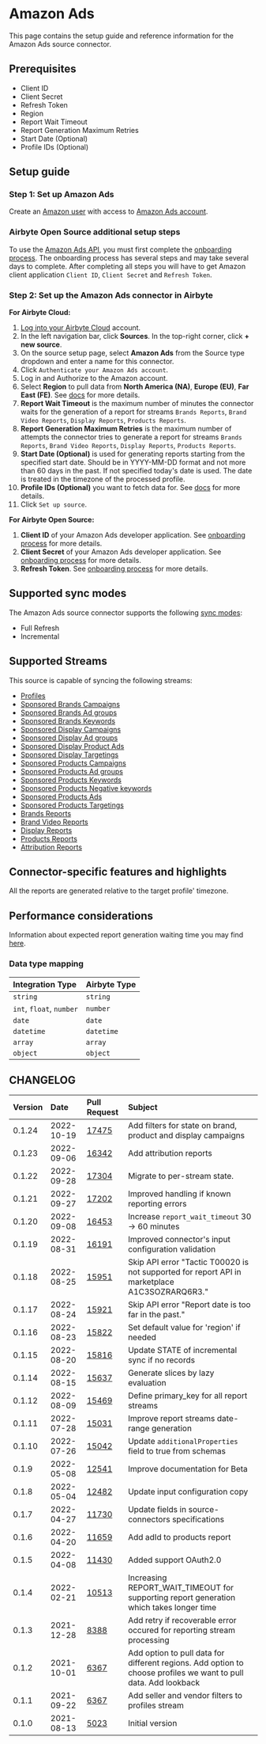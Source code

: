 # Amazon Ads
This page contains the setup guide and reference information for the Amazon Ads source connector.

## Prerequisites

* Client ID
* Client Secret
* Refresh Token
* Region
* Report Wait Timeout
* Report Generation Maximum Retries
* Start Date (Optional)
* Profile IDs (Optional)

## Setup guide
### Step 1: Set up Amazon Ads
Create an [Amazon user](https://www.amazon.com) with access to [Amazon Ads account](https://advertising.amazon.com).

### Airbyte Open Source additional setup steps
To use the [Amazon Ads API](https://advertising.amazon.com/API/docs/en-us), you must first complete the [onboarding process](https://advertising.amazon.com/API/docs/en-us/setting-up/overview). The onboarding process has several steps and may take several days to complete. After completing all steps you will have to get Amazon client application `Client ID`, `Client Secret` and `Refresh Token`.

### Step 2: Set up the Amazon Ads connector in Airbyte
**For Airbyte Cloud:**

1. [Log into your Airbyte Cloud](https://cloud.airbyte.io/workspaces) account.
2. In the left navigation bar, click **Sources**. In the top-right corner, click **+ new source**.
3. On the source setup page, select **Amazon Ads** from the Source type dropdown and enter a name for this connector.
4. Click `Authenticate your Amazon Ads account`.
5. Log in and Authorize to the Amazon account.
6. Select **Region** to pull data from **North America (NA)**, **Europe (EU)**, **Far East (FE)**. See [docs](https://advertising.amazon.com/API/docs/en-us/info/api-overview#api-endpoints) for more details.
7. **Report Wait Timeout** is the maximum number of minutes the connector waits for the generation of a report for streams `Brands Reports`, `Brand Video Reports`, `Display Reports`, `Products Reports`.
8. **Report Generation Maximum Retries** is the maximum number of attempts the connector tries to generate a report for streams `Brands Reports`, `Brand Video Reports`, `Display Reports`, `Products Reports`.
9. **Start Date (Optional)** is used for generating reports starting from the specified start date. Should be in YYYY-MM-DD format and not more than 60 days in the past. If not specified today's date is used. The date is treated in the timezone of the processed profile.
10. **Profile IDs (Optional)** you want to fetch data for. See [docs](https://advertising.amazon.com/API/docs/en-us/concepts/authorization/profiles) for more details.
11. Click `Set up source`.

**For Airbyte Open Source:**

1. **Client ID** of your Amazon Ads developer application. See [onboarding process](https://advertising.amazon.com/API/docs/en-us/setting-up/overview) for more details.
2. **Client Secret** of your Amazon Ads developer application. See [onboarding process](https://advertising.amazon.com/API/docs/en-us/setting-up/overview) for more details.
3. **Refresh Token**. See [onboarding process](https://advertising.amazon.com/API/docs/en-us/setting-up/overview) for more details.

## Supported sync modes
The Amazon Ads source connector supports the following [sync modes](https://docs.airbyte.com/cloud/core-concepts/#connection-sync-mode):
 - Full Refresh
 - Incremental

## Supported Streams
This source is capable of syncing the following streams:

* [Profiles](https://advertising.amazon.com/API/docs/en-us/reference/2/profiles#/Profiles)
* [Sponsored Brands Campaigns](https://advertising.amazon.com/API/docs/en-us/sponsored-brands/3-0/openapi#/Campaigns)
* [Sponsored Brands Ad groups](https://advertising.amazon.com/API/docs/en-us/sponsored-brands/3-0/openapi#/Ad%20groups)
* [Sponsored Brands Keywords](https://advertising.amazon.com/API/docs/en-us/sponsored-brands/3-0/openapi#/Keywords)
* [Sponsored Display Campaigns](https://advertising.amazon.com/API/docs/en-us/sponsored-display/3-0/openapi#/Campaigns)
* [Sponsored Display Ad groups](https://advertising.amazon.com/API/docs/en-us/sponsored-display/3-0/openapi#/Ad%20groups)
* [Sponsored Display Product Ads](https://advertising.amazon.com/API/docs/en-us/sponsored-display/3-0/openapi#/Product%20ads)
* [Sponsored Display Targetings](https://advertising.amazon.com/API/docs/en-us/sponsored-display/3-0/openapi#/Targeting)
* [Sponsored Products Campaigns](https://advertising.amazon.com/API/docs/en-us/sponsored-display/3-0/openapi#/Campaigns)
* [Sponsored Products Ad groups](https://advertising.amazon.com/API/docs/en-us/sponsored-products/2-0/openapi#/Ad%20groups)
* [Sponsored Products Keywords](https://advertising.amazon.com/API/docs/en-us/sponsored-products/2-0/openapi#/Keywords)
* [Sponsored Products Negative keywords](https://advertising.amazon.com/API/docs/en-us/sponsored-products/2-0/openapi#/Negative%20keywords)
* [Sponsored Products Ads](https://advertising.amazon.com/API/docs/en-us/sponsored-products/2-0/openapi#/Product%20ads)
* [Sponsored Products Targetings](https://advertising.amazon.com/API/docs/en-us/sponsored-products/2-0/openapi#/Product%20targeting)
* [Brands Reports](https://advertising.amazon.com/API/docs/en-us/reference/sponsored-brands/2/reports)
* [Brand Video Reports](https://advertising.amazon.com/API/docs/en-us/reference/sponsored-brands/2/reports)
* [Display Reports](https://advertising.amazon.com/API/docs/en-us/sponsored-display/3-0/openapi#/Reports)
* [Products Reports](https://advertising.amazon.com/API/docs/en-us/sponsored-products/2-0/openapi#/Reports)
* [Attribution Reports](https://advertising.amazon.com/API/docs/en-us/amazon-attribution-prod-3p/#/)

## Connector-specific features and highlights

All the reports are generated relative to the target profile' timezone.

## Performance considerations

Information about expected report generation waiting time you may find [here](https://advertising.amazon.com/API/docs/en-us/get-started/developer-notes).

### Data type mapping

| Integration Type         | Airbyte Type |
| :----------------------- | :----------- |
| `string`                 | `string`     |
| `int`, `float`, `number` | `number`     |
| `date`                   | `date`       |
| `datetime`               | `datetime`   |
| `array`                  | `array`      |
| `object`                 | `object`     |

## CHANGELOG

| Version | Date       | Pull Request                                             | Subject                                                                                                         |
|:--------|:-----------|:---------------------------------------------------------|:----------------------------------------------------------------------------------------------------------------|
| 0.1.24  | 2022-10-19 | [17475](https://github.com/airbytehq/airbyte/pull/17475) | Add filters for state on brand, product and display campaigns |
| 0.1.23  | 2022-09-06 | [16342](https://github.com/airbytehq/airbyte/pull/16342) | Add attribution reports                                                                                         |
| 0.1.22  | 2022-09-28 | [17304](https://github.com/airbytehq/airbyte/pull/17304) | Migrate to per-stream state.                                                                                    |
| 0.1.21  | 2022-09-27 | [17202](https://github.com/airbytehq/airbyte/pull/17202) | Improved handling if known reporting errors                                                                     |
| 0.1.20  | 2022-09-08 | [16453](https://github.com/airbytehq/airbyte/pull/16453) | Increase `report_wait_timeout` 30 -> 60 minutes                                                                 |
| 0.1.19  | 2022-08-31 | [16191](https://github.com/airbytehq/airbyte/pull/16191) | Improved connector's input configuration validation                                                             |
| 0.1.18  | 2022-08-25 | [15951](https://github.com/airbytehq/airbyte/pull/15951) | Skip API error "Tactic T00020 is not supported for report API in marketplace A1C3SOZRARQ6R3."                   |
| 0.1.17  | 2022-08-24 | [15921](https://github.com/airbytehq/airbyte/pull/15921) | Skip API error "Report date is too far in the past."                                                            |
| 0.1.16  | 2022-08-23 | [15822](https://github.com/airbytehq/airbyte/pull/15822) | Set default value for 'region' if needed                                                                        |
| 0.1.15  | 2022-08-20 | [15816](https://github.com/airbytehq/airbyte/pull/15816) | Update STATE of incremental sync if no records                                                                  |
| 0.1.14  | 2022-08-15 | [15637](https://github.com/airbytehq/airbyte/pull/15637) | Generate slices by lazy evaluation                                                                              |
| 0.1.12  | 2022-08-09 | [15469](https://github.com/airbytehq/airbyte/pull/15469) | Define primary_key for all report streams                                                                       |
| 0.1.11  | 2022-07-28 | [15031](https://github.com/airbytehq/airbyte/pull/15031) | Improve report streams date-range generation                                                                    |
| 0.1.10  | 2022-07-26 | [15042](https://github.com/airbytehq/airbyte/pull/15042) | Update `additionalProperties` field to true from schemas                                                        |
| 0.1.9   | 2022-05-08 | [12541](https://github.com/airbytehq/airbyte/pull/12541) | Improve documentation for Beta                                                                                  |
| 0.1.8   | 2022-05-04 | [12482](https://github.com/airbytehq/airbyte/pull/12482) | Update input configuration copy                                                                                 |
| 0.1.7   | 2022-04-27 | [11730](https://github.com/airbytehq/airbyte/pull/11730) | Update fields in source-connectors specifications                                                               |
| 0.1.6   | 2022-04-20 | [11659](https://github.com/airbytehq/airbyte/pull/11659) | Add adId to products report                                                                                     |
| 0.1.5   | 2022-04-08 | [11430](https://github.com/airbytehq/airbyte/pull/11430) | Added support OAuth2.0                                                                                          |
| 0.1.4   | 2022-02-21 | [10513](https://github.com/airbytehq/airbyte/pull/10513) | Increasing REPORT_WAIT_TIMEOUT for supporting report generation which takes longer time                         |
| 0.1.3   | 2021-12-28 | [8388](https://github.com/airbytehq/airbyte/pull/8388)   | Add retry if recoverable error  occured for reporting stream processing                                         |
| 0.1.2   | 2021-10-01 | [6367](https://github.com/airbytehq/airbyte/pull/6461)   | Add option to pull data for different regions. Add option to choose profiles we want to pull data. Add lookback |
| 0.1.1   | 2021-09-22 | [6367](https://github.com/airbytehq/airbyte/pull/6367)   | Add seller and vendor filters to profiles stream                                                                |
| 0.1.0   | 2021-08-13 | [5023](https://github.com/airbytehq/airbyte/pull/5023)   | Initial version                                                                                                 |
